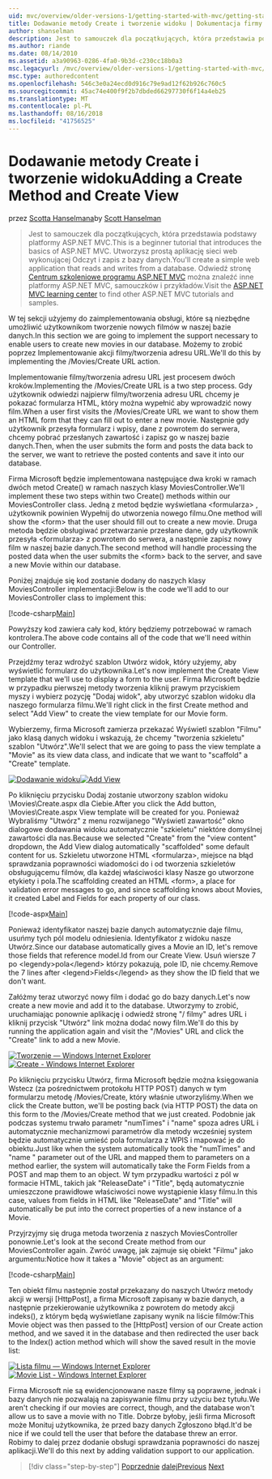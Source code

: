 ```yaml
---
uid: mvc/overview/older-versions-1/getting-started-with-mvc/getting-started-with-mvc-part6
title: Dodawanie metody Create i tworzenie widoku | Dokumentacja firmy Microsoft
author: shanselman
description: Jest to samouczek dla początkujących, która przedstawia podstawy platformy ASP.NET MVC. Utwórz prostą aplikację sieci web wykonującej Odczyt i zapis z bazy danych.
ms.author: riande
ms.date: 08/14/2010
ms.assetid: a3a90963-0286-4fa0-9b3d-c230cc18b0a3
msc.legacyurl: /mvc/overview/older-versions-1/getting-started-with-mvc/getting-started-with-mvc-part6
msc.type: authoredcontent
ms.openlocfilehash: 546c3e0a24ecd0d916c79e9ad12f62b926c760c5
ms.sourcegitcommit: 45ac74e400f9f2b7dbded66297730f6f14a4eb25
ms.translationtype: MT
ms.contentlocale: pl-PL
ms.lasthandoff: 08/16/2018
ms.locfileid: "41756525"
---
```

<a name="adding-a-create-method-and-create-view"></a><span data-ttu-id="71cac-104">Dodawanie metody Create i tworzenie widoku</span><span class="sxs-lookup"><span data-stu-id="71cac-104">Adding a Create Method and Create View</span></span>
====================
<span data-ttu-id="71cac-105">przez [Scotta Hanselmana](https://github.com/shanselman)</span><span class="sxs-lookup"><span data-stu-id="71cac-105">by [Scott Hanselman](https://github.com/shanselman)</span></span>

> <span data-ttu-id="71cac-106">Jest to samouczek dla początkujących, która przedstawia podstawy platformy ASP.NET MVC.</span><span class="sxs-lookup"><span data-stu-id="71cac-106">This is a beginner tutorial that introduces the basics of ASP.NET MVC.</span></span> <span data-ttu-id="71cac-107">Utworzysz prostą aplikację sieci web wykonującej Odczyt i zapis z bazy danych.</span><span class="sxs-lookup"><span data-stu-id="71cac-107">You'll create a simple web application that reads and writes from a database.</span></span> <span data-ttu-id="71cac-108">Odwiedź stronę [Centrum szkoleniowe programu ASP.NET MVC](../../../index.md) można znaleźć inne platformy ASP.NET MVC, samouczków i przykładów.</span><span class="sxs-lookup"><span data-stu-id="71cac-108">Visit the [ASP.NET MVC learning center](../../../index.md) to find other ASP.NET MVC tutorials and samples.</span></span>


<span data-ttu-id="71cac-109">W tej sekcji użyjemy do zaimplementowania obsługi, które są niezbędne umożliwić użytkownikom tworzenie nowych filmów w naszej bazie danych.</span><span class="sxs-lookup"><span data-stu-id="71cac-109">In this section we are going to implement the support necessary to enable users to create new movies in our database.</span></span> <span data-ttu-id="71cac-110">Możemy to zrobić poprzez Implementowanie akcji filmy/tworzenia adresu URL.</span><span class="sxs-lookup"><span data-stu-id="71cac-110">We'll do this by implementing the /Movies/Create URL action.</span></span>

<span data-ttu-id="71cac-111">Implementowanie filmy/tworzenia adresu URL jest procesem dwóch kroków.</span><span class="sxs-lookup"><span data-stu-id="71cac-111">Implementing the /Movies/Create URL is a two step process.</span></span> <span data-ttu-id="71cac-112">Gdy użytkownik odwiedzi najpierw filmy/tworzenia adresu URL chcemy je pokazać formularza HTML, który można wypełnić aby wprowadzić nowy film.</span><span class="sxs-lookup"><span data-stu-id="71cac-112">When a user first visits the /Movies/Create URL we want to show them an HTML form that they can fill out to enter a new movie.</span></span> <span data-ttu-id="71cac-113">Następnie gdy użytkownik przesyła formularz i wpisy, dane z powrotem do serwera, chcemy pobrać przesłanych zawartość i zapisz go w naszej bazie danych.</span><span class="sxs-lookup"><span data-stu-id="71cac-113">Then, when the user submits the form and posts the data back to the server, we want to retrieve the posted contents and save it into our database.</span></span>

<span data-ttu-id="71cac-114">Firma Microsoft będzie implementowana następujące dwa kroki w ramach dwóch metod Create() w ramach naszych klasy MoviesController.</span><span class="sxs-lookup"><span data-stu-id="71cac-114">We'll implement these two steps within two Create() methods within our MoviesController class.</span></span> <span data-ttu-id="71cac-115">Jedną z metod będzie wyświetlana &lt;formularza&gt; , użytkownik powinien Wypełnij do utworzenia nowego filmu.</span><span class="sxs-lookup"><span data-stu-id="71cac-115">One method will show the &lt;form&gt; that the user should fill out to create a new movie.</span></span> <span data-ttu-id="71cac-116">Druga metoda będzie obsługiwać przetwarzanie przesłane dane, gdy użytkownik przesyła &lt;formularza&gt; z powrotem do serwera, a następnie zapisz nowy film w naszej bazie danych.</span><span class="sxs-lookup"><span data-stu-id="71cac-116">The second method will handle processing the posted data when the user submits the &lt;form&gt; back to the server, and save a new Movie within our database.</span></span>

<span data-ttu-id="71cac-117">Poniżej znajduje się kod zostanie dodany do naszych klasy MoviesController implementacji:</span><span class="sxs-lookup"><span data-stu-id="71cac-117">Below is the code we'll add to our MoviesController class to implement this:</span></span>

[!code-csharp[Main](getting-started-with-mvc-part6/samples/sample1.cs)]

<span data-ttu-id="71cac-118">Powyższy kod zawiera cały kod, który będziemy potrzebować w ramach kontrolera.</span><span class="sxs-lookup"><span data-stu-id="71cac-118">The above code contains all of the code that we'll need within our Controller.</span></span>

<span data-ttu-id="71cac-119">Przejdźmy teraz wdrożyć szablon Utwórz widok, który użyjemy, aby wyświetlić formularz do użytkownika.</span><span class="sxs-lookup"><span data-stu-id="71cac-119">Let's now implement the Create View template that we'll use to display a form to the user.</span></span> <span data-ttu-id="71cac-120">Firma Microsoft będzie w przypadku pierwszej metody tworzenia kliknij prawym przyciskiem myszy i wybierz pozycję "Dodaj widok", aby utworzyć szablon widoku dla naszego formularza filmu.</span><span class="sxs-lookup"><span data-stu-id="71cac-120">We'll right click in the first Create method and select "Add View" to create the view template for our Movie form.</span></span>

<span data-ttu-id="71cac-121">Wybierzemy, firma Microsoft zamierza przekazać Wyświetl szablon "Filmu" jako klasą danych widoku i wskazują, że chcemy "tworzenia szkieletu" szablon "Utwórz".</span><span class="sxs-lookup"><span data-stu-id="71cac-121">We'll select that we are going to pass the view template a "Movie" as its view data class, and indicate that we want to "scaffold" a "Create" template.</span></span>

<span data-ttu-id="71cac-122">[![Dodawanie widoku](getting-started-with-mvc-part6/_static/image2.png)](getting-started-with-mvc-part6/_static/image1.png)</span><span class="sxs-lookup"><span data-stu-id="71cac-122">[![Add View](getting-started-with-mvc-part6/_static/image2.png)](getting-started-with-mvc-part6/_static/image1.png)</span></span>

<span data-ttu-id="71cac-123">Po kliknięciu przycisku Dodaj zostanie utworzony szablon widoku \Movies\Create.aspx dla Ciebie.</span><span class="sxs-lookup"><span data-stu-id="71cac-123">After you click the Add button, \Movies\Create.aspx View template will be created for you.</span></span> <span data-ttu-id="71cac-124">Ponieważ Wybraliśmy "Utwórz" z menu rozwijanego "Wyświetl zawartość" okno dialogowe dodawania widoku automatycznie "szkieletu" niektóre domyślnej zawartości dla nas.</span><span class="sxs-lookup"><span data-stu-id="71cac-124">Because we selected "Create" from the "view content" dropdown, the Add View dialog automatically "scaffolded" some default content for us.</span></span> <span data-ttu-id="71cac-125">Szkieletu utworzone HTML &lt;formularza&gt;, miejsce na błąd sprawdzania poprawności wiadomości do i od tworzenia szkieletów obsługującemu filmów, dla każdej właściwości klasy Nasze go utworzone etykiety i pola.</span><span class="sxs-lookup"><span data-stu-id="71cac-125">The scaffolding created an HTML &lt;form&gt;, a place for validation error messages to go, and since scaffolding knows about Movies, it created Label and Fields for each property of our class.</span></span>

[!code-aspx[Main](getting-started-with-mvc-part6/samples/sample2.aspx)]

<span data-ttu-id="71cac-126">Ponieważ identyfikator naszej bazie danych automatycznie daje filmu, usuńmy tych pól modelu odniesienia. Identyfikator z widoku nasze Utwórz.</span><span class="sxs-lookup"><span data-stu-id="71cac-126">Since our database automatically gives a Movie an ID, let's remove those fields that reference model.Id from our Create View.</span></span> <span data-ttu-id="71cac-127">Usuń wiersze 7 po &lt;legendy&gt;pola&lt;/legend&gt; którzy pokazują, pole ID, nie chcemy.</span><span class="sxs-lookup"><span data-stu-id="71cac-127">Remove the 7 lines after &lt;legend&gt;Fields&lt;/legend&gt; as they show the ID field that we don't want.</span></span>

<span data-ttu-id="71cac-128">Załóżmy teraz utworzyć nowy film i dodać go do bazy danych.</span><span class="sxs-lookup"><span data-stu-id="71cac-128">Let's now create a new movie and add it to the database.</span></span> <span data-ttu-id="71cac-129">Utworzymy to zrobić, uruchamiając ponownie aplikację i odwiedź stronę "/ filmy" adres URL i kliknij przycisk "Utwórz" link można dodać nowy film.</span><span class="sxs-lookup"><span data-stu-id="71cac-129">We'll do this by running the application again and visit the "/Movies" URL and click the "Create" link to add a new Movie.</span></span>

<span data-ttu-id="71cac-130">[![Tworzenie — Windows Internet Explorer](getting-started-with-mvc-part6/_static/image4.png)](getting-started-with-mvc-part6/_static/image3.png)</span><span class="sxs-lookup"><span data-stu-id="71cac-130">[![Create - Windows Internet Explorer](getting-started-with-mvc-part6/_static/image4.png)](getting-started-with-mvc-part6/_static/image3.png)</span></span>

<span data-ttu-id="71cac-131">Po kliknięciu przycisku Utwórz, firma Microsoft będzie można księgowania Wstecz (za pośrednictwem protokołu HTTP POST) danych w tym formularzu metodę /Movies/Create, który właśnie utworzyliśmy.</span><span class="sxs-lookup"><span data-stu-id="71cac-131">When we click the Create button, we'll be posting back (via HTTP POST) the data on this form to the /Movies/Create method that we just created.</span></span> <span data-ttu-id="71cac-132">Podobnie jak podczas systemu trwało parametr "numTimes" i "name" spoza adres URL i automatycznie mechanizmowi parametrów dla metody wcześniej system będzie automatycznie umieść pola formularza z WPIS i mapować je do obiektu.</span><span class="sxs-lookup"><span data-stu-id="71cac-132">Just like when the system automatically took the "numTimes" and "name " parameter out of the URL and mapped them to parameters on a method earlier, the system will automatically take the Form Fields from a POST and map them to an object.</span></span> <span data-ttu-id="71cac-133">W tym przypadku wartości z pól w formacie HTML, takich jak "ReleaseDate" i "Title", będą automatycznie umieszczone prawidłowe właściwości nowe wystąpienie klasy filmu.</span><span class="sxs-lookup"><span data-stu-id="71cac-133">In this case, values from fields in HTML like "ReleaseDate" and "Title" will automatically be put into the correct properties of a new instance of a Movie.</span></span>

<span data-ttu-id="71cac-134">Przyjrzyjmy się druga metoda tworzenia z naszych MoviesController ponownie.</span><span class="sxs-lookup"><span data-stu-id="71cac-134">Let's look at the second Create method from our MoviesController again.</span></span> <span data-ttu-id="71cac-135">Zwróć uwagę, jak zajmuje się obiekt "Filmu" jako argumentu:</span><span class="sxs-lookup"><span data-stu-id="71cac-135">Notice how it takes a "Movie" object as an argument:</span></span>

[!code-csharp[Main](getting-started-with-mvc-part6/samples/sample3.cs)]

<span data-ttu-id="71cac-136">Ten obiekt filmu następnie został przekazany do naszych Utwórz metody akcji w wersji [HttpPost], a firma Microsoft zapisany w bazie danych, a następnie przekierowanie użytkownika z powrotem do metody akcji indeks(), z którym będą wyświetlane zapisany wynik na liście filmów:</span><span class="sxs-lookup"><span data-stu-id="71cac-136">This Movie object was then passed to the [HttpPost] version of our Create action method, and we saved it in the database and then redirected the user back to the Index() action method which will show the saved result in the movie list:</span></span>

<span data-ttu-id="71cac-137">[![Lista filmu — Windows Internet Explorer](getting-started-with-mvc-part6/_static/image6.png)](getting-started-with-mvc-part6/_static/image5.png)</span><span class="sxs-lookup"><span data-stu-id="71cac-137">[![Movie List - Windows Internet Explorer](getting-started-with-mvc-part6/_static/image6.png)](getting-started-with-mvc-part6/_static/image5.png)</span></span>

<span data-ttu-id="71cac-138">Firma Microsoft nie są ewidencjonowane nasze filmy są poprawne, jednak i bazy danych nie pozwalają na zapisywanie filmu przy użyciu bez tytułu.</span><span class="sxs-lookup"><span data-stu-id="71cac-138">We aren't checking if our movies are correct, though, and the database won't allow us to save a movie with no Title.</span></span> <span data-ttu-id="71cac-139">Dobrze byłoby, jeśli firma Microsoft może Monituj użytkownika, że przed bazy danych Zgłoszono błąd.</span><span class="sxs-lookup"><span data-stu-id="71cac-139">It'd be nice if we could tell the user that before the database threw an error.</span></span> <span data-ttu-id="71cac-140">Robimy to dalej przez dodanie obsługi sprawdzania poprawności do naszej aplikacji.</span><span class="sxs-lookup"><span data-stu-id="71cac-140">We'll do this next by adding validation support to our application.</span></span>

> [!div class="step-by-step"]
> <span data-ttu-id="71cac-141">[Poprzednie](getting-started-with-mvc-part5.md)
> [dalej](getting-started-with-mvc-part7.md)</span><span class="sxs-lookup"><span data-stu-id="71cac-141">[Previous](getting-started-with-mvc-part5.md)
[Next](getting-started-with-mvc-part7.md)</span></span>
